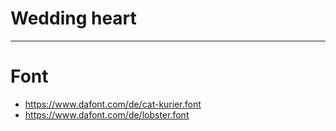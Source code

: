 # Wedding heart
---
# Font
* https://www.dafont.com/de/cat-kurier.font
* https://www.dafont.com/de/lobster.font
